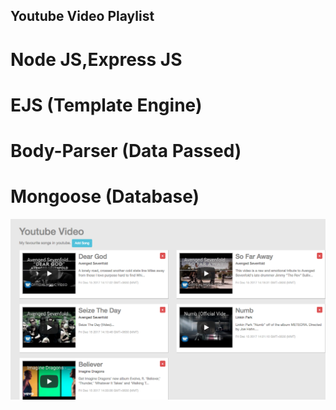 ## Youtube Video Playlist

# Node JS,Express JS
# EJS (Template Engine)
# Body-Parser (Data Passed)
# Mongoose (Database)

![](screenshot.png?raw=true)